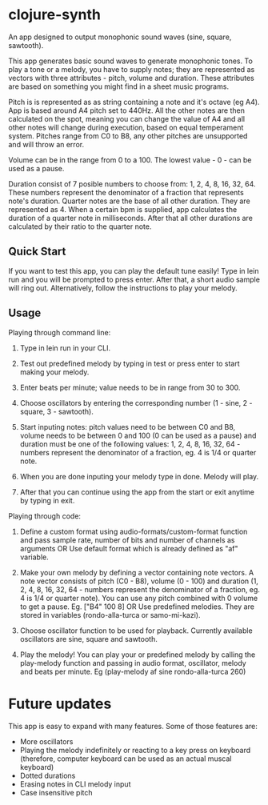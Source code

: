 # clojure-synth

An app designed to output monophonic sound waves (sine, square, sawtooth).

This app generates basic sound waves to generate monophonic tones. To play a tone or a melody, you have to supply notes; they are represented as vectors with three attributes - pitch, volume and duration. These attributes are based on something you might find in a sheet music programs. 

Pitch is is represented as as string containing a note and it's octave (eg A4). App is based around A4 pitch set to 440Hz. All the other notes are then calculated on the spot, meaning you can change the value of A4 and all other notes will change during execution, based on equal temperament system. Pitches range from C0 to B8, any other pitches are unsupported and will throw an error.

Volume can be in the range from 0 to a 100. The lowest value - 0 - can be used as a pause.

Duration consist of 7 posible numbers to choose from: 1, 2, 4, 8, 16, 32, 64. These numbers represent the denominator of a fraction that represents note's duration. Quarter notes are the base of all other duration. They are represented as 4. When a certain bpm is supplied, app calculates the duration of a quarter note in milliseconds. After that all other durations are calculated by their ratio to the quarter note.

## Quick Start

If you want to test this app, you can play the default tune easily! Type in lein run and you will be prompted to press enter. After that, a short audio sample will ring out. Alternatively, follow the instructions to play your melody.

## Usage

Playing through command line:

1. Type in lein run in your CLI.

2. Test out predefined melody by typing in test or press enter to start making your melody.

3. Enter beats per minute; value needs to be in range from 30 to 300.

4. Choose oscillators by entering the corresponding number (1 - sine, 2 - square, 3 - sawtooth).

5. Start inputing notes: pitch values need to be between C0 and B8, volume needs to be between 0 and 100 (0 can be used as a pause) and duration must be one of the following values: 1, 2, 4, 8, 16, 32, 64 - numbers represent the denominator of a fraction, eg. 4 is 1/4 or quarter note.

6. When you are done inputing your melody type in done. Melody will play. 

7. After that you can continue using the app from the start or exit anytime by typing in exit.

Playing through code:

1. Define a custom format using audio-formats/custom-format function and pass sample rate, number of bits and number of channels as arguments
    OR 
    Use default format which is already defined as "af" variable.

2. Make your own melody by defining a vector containing note vectors. A note vector consists of pitch (C0 - B8), volume (0 - 100) and duration (1, 2, 4, 8, 16, 32, 64 - numbers represent the denominator of a fraction, eg. 4 is 1/4 or quarter note). You can use any pitch combined with 0 volume to get a pause. Eg. ["B4" 100 8]
    OR
    Use predefined melodies. They are stored in variables (rondo-alla-turca or samo-mi-kazi).

3. Choose oscillator function to be used for playback. Currently available oscillators are sine, square and sawtooth.

4. Play the melody! You can play your or predefined melody by calling the play-melody function and passing in audio format, oscillator, melody and beats per minute. Eg (play-melody af sine rondo-alla-turca 260)

# Future updates

This app is easy to expand with many features. Some of those features are:
- More oscillators
- Playing the melody indefinitely or reacting to a key press on keyboard (therefore, computer keyboard can be used as an actual muscal keyboard)
- Dotted durations
- Erasing notes in CLI melody input
- Case insensitive pitch